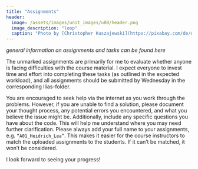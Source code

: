 ```yaml
---
title: "Assignments"
header:
  image: /assets/images/unit_images/u08/header.png
  image_description: "loop"
  caption: "Photo by [Christopher Kuszajewski](https://pixabay.com/de/users/kuszapro-369349/?utm_source=link-attribution&amp;utm_medium=referral&amp;utm_campaign=image&amp;utm_content=583537) [from Pixabay](https://pixabay.com/de/?utm_source=link-attribution&amp;utm_medium=referral&amp;utm_campaign=image&amp;utm_content=583537)"
---
```

*general information on assignments and tasks can be found here*
<!--more-->

The unmarked assignments are primarily for me to evaluate whether anyone is facing difficulties with the course material. I expect everyone to invest time and effort into completing these tasks (as outlined in the expected workload), and all assignments should be submitted by Wednesday in the corresponding Ilias-folder.

You are encouraged to seek help via the internet as you work through the problems. However, if you are unable to find a solution, please document your thought process, any potential errors you encountered, and what you believe the issue might be. Additionally, include any specific questions you have about the code. This will help me understand where you may need further clarification.
Please always add your full name to your assignments, e.g. `“A01_Heidrich_Lea”`. This makes it easier for the course instructors to match the uploaded assignments to the students. If it can’t be matched, it won’t be considered.

I look forward to seeing your progress!

